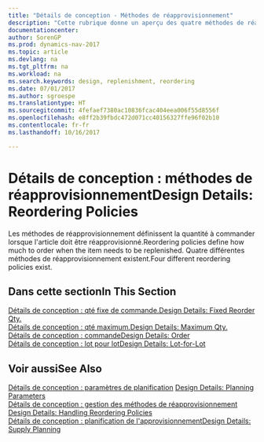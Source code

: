 ```yaml
---
title: "Détails de conception - Méthodes de réapprovisionnement"
description: "Cette rubrique donne un aperçu des quatre méthodes de réapprovisionnement disponibles."
documentationcenter: 
author: SorenGP
ms.prod: dynamics-nav-2017
ms.topic: article
ms.devlang: na
ms.tgt_pltfrm: na
ms.workload: na
ms.search.keywords: design, replenishment, reordering
ms.date: 07/01/2017
ms.author: sgroespe
ms.translationtype: HT
ms.sourcegitcommit: 4fefaef7380ac10836fcac404eea006f55d8556f
ms.openlocfilehash: e8ff2b39fbdc472d071cc40156327ffe96f02b10
ms.contentlocale: fr-fr
ms.lasthandoff: 10/16/2017

---
```

# <a name="design-details-reordering-policies"></a><span data-ttu-id="c3c82-103">Détails de conception : méthodes de réapprovisionnement</span><span class="sxs-lookup"><span data-stu-id="c3c82-103">Design Details: Reordering Policies</span></span>
<span data-ttu-id="c3c82-104">Les méthodes de réapprovisionnement définissent la quantité à commander lorsque l'article doit être réapprovisionné.</span><span class="sxs-lookup"><span data-stu-id="c3c82-104">Reordering policies define how much to order when the item needs to be replenished.</span></span> <span data-ttu-id="c3c82-105">Quatre différentes méthodes de réapprovisionnement existent.</span><span class="sxs-lookup"><span data-stu-id="c3c82-105">Four different reordering policies exist.</span></span>  

## <a name="in-this-section"></a><span data-ttu-id="c3c82-106">Dans cette section</span><span class="sxs-lookup"><span data-stu-id="c3c82-106">In This Section</span></span>  
[<span data-ttu-id="c3c82-107">Détails de conception : qté fixe de commande.</span><span class="sxs-lookup"><span data-stu-id="c3c82-107">Design Details: Fixed Reorder Qty.</span></span>](design-details-fixed-reorder-qty.md)  
[<span data-ttu-id="c3c82-108">Détails de conception : qté maximum.</span><span class="sxs-lookup"><span data-stu-id="c3c82-108">Design Details: Maximum Qty.</span></span>](design-details-maximum-qty.md)  
[<span data-ttu-id="c3c82-109">Détails de conception : commande</span><span class="sxs-lookup"><span data-stu-id="c3c82-109">Design Details: Order</span></span>](design-details-order.md)  
[<span data-ttu-id="c3c82-110">Détails de conception : lot pour lot</span><span class="sxs-lookup"><span data-stu-id="c3c82-110">Design Details: Lot-for-Lot</span></span>](design-details-lot-for-lot.md)  

## <a name="see-also"></a><span data-ttu-id="c3c82-111">Voir aussi</span><span class="sxs-lookup"><span data-stu-id="c3c82-111">See Also</span></span>  
<span data-ttu-id="c3c82-112">[Détails de conception : paramètres de planification](design-details-planning-parameters.md) </span><span class="sxs-lookup"><span data-stu-id="c3c82-112">[Design Details: Planning Parameters](design-details-planning-parameters.md) </span></span>  
<span data-ttu-id="c3c82-113">[Détails de conception : gestion des méthodes de réapprovisionnement](design-details-handling-reordering-policies.md) </span><span class="sxs-lookup"><span data-stu-id="c3c82-113">[Design Details: Handling Reordering Policies](design-details-handling-reordering-policies.md) </span></span>  
[<span data-ttu-id="c3c82-114">Détails de conception : planification de l'approvisionnement</span><span class="sxs-lookup"><span data-stu-id="c3c82-114">Design Details: Supply Planning</span></span>](design-details-supply-planning.md)

